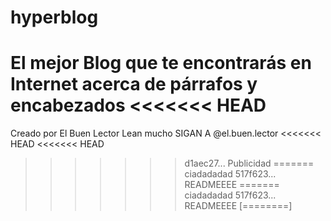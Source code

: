 # hyperblog
El mejor Blog que te encontrarás en Internet acerca de párrafos y encabezados 
<<<<<<< HEAD
=======
Creado por El Buen Lector
Lean mucho
SIGAN A @el.buen.lector
<<<<<<< HEAD
<<<<<<< HEAD
>>>>>>> d1aec27... Publicidad
=======
ciadadadad
>>>>>>> 517f623... READMEEEE
=======
ciadadadad
>>>>>>> 517f623... READMEEEE
[========]